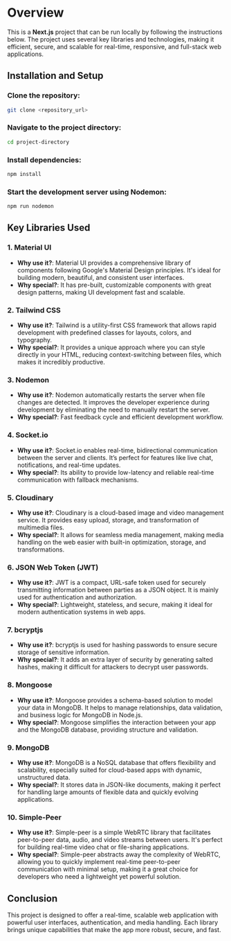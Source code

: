 
# Overview
This is a **Next.js** project that can be run locally by following the instructions below. The project uses several key libraries and technologies, making it efficient, secure, and scalable for real-time, responsive, and full-stack web applications.

## Installation and Setup

### Clone the repository:
```bash
git clone <repository_url>
```

### Navigate to the project directory:
```bash
cd project-directory
```

### Install dependencies:
```bash
npm install
```

### Start the development server using Nodemon:
```bash
npm run nodemon
```

## Key Libraries Used

### 1. Material UI
- **Why use it?**: Material UI provides a comprehensive library of components following Google's Material Design principles. It's ideal for building modern, beautiful, and consistent user interfaces.
- **Why special?**: It has pre-built, customizable components with great design patterns, making UI development fast and scalable.

### 2. Tailwind CSS
- **Why use it?**: Tailwind is a utility-first CSS framework that allows rapid development with predefined classes for layouts, colors, and typography.
- **Why special?**: It provides a unique approach where you can style directly in your HTML, reducing context-switching between files, which makes it incredibly productive.

### 3. Nodemon
- **Why use it?**: Nodemon automatically restarts the server when file changes are detected. It improves the developer experience during development by eliminating the need to manually restart the server.
- **Why special?**: Fast feedback cycle and efficient development workflow.

### 4. Socket.io
- **Why use it?**: Socket.io enables real-time, bidirectional communication between the server and clients. It’s perfect for features like live chat, notifications, and real-time updates.
- **Why special?**: Its ability to provide low-latency and reliable real-time communication with fallback mechanisms.

### 5. Cloudinary
- **Why use it?**: Cloudinary is a cloud-based image and video management service. It provides easy upload, storage, and transformation of multimedia files.
- **Why special?**: It allows for seamless media management, making media handling on the web easier with built-in optimization, storage, and transformations.

### 6. JSON Web Token (JWT)
- **Why use it?**: JWT is a compact, URL-safe token used for securely transmitting information between parties as a JSON object. It is mainly used for authentication and authorization.
- **Why special?**: Lightweight, stateless, and secure, making it ideal for modern authentication systems in web apps.

### 7. bcryptjs
- **Why use it?**: bcryptjs is used for hashing passwords to ensure secure storage of sensitive information.
- **Why special?**: It adds an extra layer of security by generating salted hashes, making it difficult for attackers to decrypt user passwords.

### 8. Mongoose
- **Why use it?**: Mongoose provides a schema-based solution to model your data in MongoDB. It helps to manage relationships, data validation, and business logic for MongoDB in Node.js.
- **Why special?**: Mongoose simplifies the interaction between your app and the MongoDB database, providing structure and validation.

### 9. MongoDB
- **Why use it?**: MongoDB is a NoSQL database that offers flexibility and scalability, especially suited for cloud-based apps with dynamic, unstructured data.
- **Why special?**: It stores data in JSON-like documents, making it perfect for handling large amounts of flexible data and quickly evolving applications.

### 10. Simple-Peer
- **Why use it?**: Simple-peer is a simple WebRTC library that facilitates peer-to-peer data, audio, and video streams between users. It's perfect for building real-time video chat or file-sharing applications.
- **Why special?**: Simple-peer abstracts away the complexity of WebRTC, allowing you to quickly implement real-time peer-to-peer communication with minimal setup, making it a great choice for developers who need a lightweight yet powerful solution.

## Conclusion
This project is designed to offer a real-time, scalable web application with powerful user interfaces, authentication, and media handling. Each library brings unique capabilities that make the app more robust, secure, and fast.
